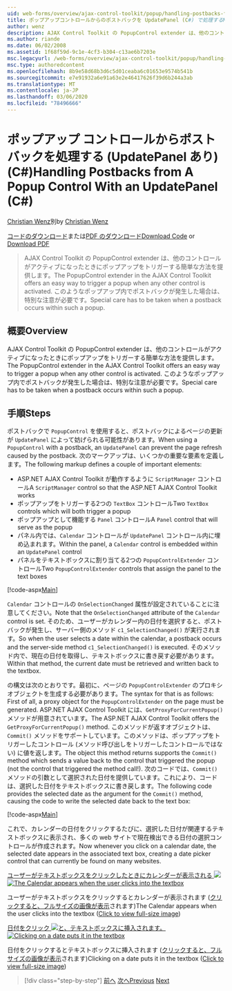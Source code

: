 ```yaml
---
uid: web-forms/overview/ajax-control-toolkit/popup/handling-postbacks-from-a-popup-control-with-an-updatepanel-cs
title: ポップアップコントロールからのポストバックを UpdatePanel (C#) で処理するMicrosoft Docs
author: wenz
description: AJAX Control Toolkit の PopupControl extender は、他のコントロールがアクティブになったときにポップアップをトリガーする簡単な方法を提供します。 特別な注意が必要です...
ms.author: riande
ms.date: 06/02/2008
ms.assetid: 1f68f59d-9c1e-4cf3-b304-c13ae6b7203e
msc.legacyurl: /web-forms/overview/ajax-control-toolkit/popup/handling-postbacks-from-a-popup-control-with-an-updatepanel-cs
msc.type: authoredcontent
ms.openlocfilehash: 8b9e58d68b3d6c5d01ceaba6c01653e9574b541b
ms.sourcegitcommit: e7e91932a6e91a63e2e46417626f39d6b244a3ab
ms.translationtype: MT
ms.contentlocale: ja-JP
ms.lasthandoff: 03/06/2020
ms.locfileid: "78496666"
---
```

# <a name="handling-postbacks-from-a-popup-control-with-an-updatepanel-c"></a><span data-ttu-id="7381e-104">ポップアップ コントロールからポストバックを処理する (UpdatePanel あり) (C#)</span><span class="sxs-lookup"><span data-stu-id="7381e-104">Handling Postbacks from A Popup Control With an UpdatePanel (C#)</span></span>

<span data-ttu-id="7381e-105">[Christian Wenz](https://github.com/wenz)別</span><span class="sxs-lookup"><span data-stu-id="7381e-105">by [Christian Wenz](https://github.com/wenz)</span></span>

<span data-ttu-id="7381e-106">[コードのダウンロード](https://download.microsoft.com/download/9/3/f/93f8daea-bebd-4821-833b-95205389c7d0/PopupControl2.cs.zip)または[PDF のダウンロード](https://download.microsoft.com/download/2/d/c/2dc10e34-6983-41d4-9c08-f78f5387d32b/popupcontrol2CS.pdf)</span><span class="sxs-lookup"><span data-stu-id="7381e-106">[Download Code](https://download.microsoft.com/download/9/3/f/93f8daea-bebd-4821-833b-95205389c7d0/PopupControl2.cs.zip) or [Download PDF](https://download.microsoft.com/download/2/d/c/2dc10e34-6983-41d4-9c08-f78f5387d32b/popupcontrol2CS.pdf)</span></span>

> <span data-ttu-id="7381e-107">AJAX Control Toolkit の PopupControl extender は、他のコントロールがアクティブになったときにポップアップをトリガーする簡単な方法を提供します。</span><span class="sxs-lookup"><span data-stu-id="7381e-107">The PopupControl extender in the AJAX Control Toolkit offers an easy way to trigger a popup when any other control is activated.</span></span> <span data-ttu-id="7381e-108">このようなポップアップ内でポストバックが発生した場合は、特別な注意が必要です。</span><span class="sxs-lookup"><span data-stu-id="7381e-108">Special care has to be taken when a postback occurs within such a popup.</span></span>

## <a name="overview"></a><span data-ttu-id="7381e-109">概要</span><span class="sxs-lookup"><span data-stu-id="7381e-109">Overview</span></span>

<span data-ttu-id="7381e-110">AJAX Control Toolkit の PopupControl extender は、他のコントロールがアクティブになったときにポップアップをトリガーする簡単な方法を提供します。</span><span class="sxs-lookup"><span data-stu-id="7381e-110">The PopupControl extender in the AJAX Control Toolkit offers an easy way to trigger a popup when any other control is activated.</span></span> <span data-ttu-id="7381e-111">このようなポップアップ内でポストバックが発生した場合は、特別な注意が必要です。</span><span class="sxs-lookup"><span data-stu-id="7381e-111">Special care has to be taken when a postback occurs within such a popup.</span></span>

## <a name="steps"></a><span data-ttu-id="7381e-112">手順</span><span class="sxs-lookup"><span data-stu-id="7381e-112">Steps</span></span>

<span data-ttu-id="7381e-113">ポストバックで `PopupControl` を使用すると、ポストバックによるページの更新が `UpdatePanel` によって妨げられる可能性があります。</span><span class="sxs-lookup"><span data-stu-id="7381e-113">When using a `PopupControl` with a postback, an `UpdatePanel` can prevent the page refresh caused by the postback.</span></span> <span data-ttu-id="7381e-114">次のマークアップは、いくつかの重要な要素を定義します。</span><span class="sxs-lookup"><span data-stu-id="7381e-114">The following markup defines a couple of important elements:</span></span>

- <span data-ttu-id="7381e-115">ASP.NET AJAX Control Toolkit が動作するように `ScriptManager` コントロール</span><span class="sxs-lookup"><span data-stu-id="7381e-115">A `ScriptManager` control so that the ASP.NET AJAX Control Toolkit works</span></span>
- <span data-ttu-id="7381e-116">ポップアップをトリガーする2つの `TextBox` コントロール</span><span class="sxs-lookup"><span data-stu-id="7381e-116">Two `TextBox` controls which will both trigger a popup</span></span>
- <span data-ttu-id="7381e-117">ポップアップとして機能する `Panel` コントロール</span><span class="sxs-lookup"><span data-stu-id="7381e-117">A `Panel` control that will serve as the popup</span></span>
- <span data-ttu-id="7381e-118">パネル内では、`Calendar` コントロールが `UpdatePanel` コントロール内に埋め込まれます。</span><span class="sxs-lookup"><span data-stu-id="7381e-118">Within the panel, a `Calendar` control is embedded within an `UpdatePanel` control</span></span>
- <span data-ttu-id="7381e-119">パネルをテキストボックスに割り当てる2つの `PopupControlExtender` コントロール</span><span class="sxs-lookup"><span data-stu-id="7381e-119">Two `PopupControlExtender` controls that assign the panel to the text boxes</span></span>

[!code-aspx[Main](handling-postbacks-from-a-popup-control-with-an-updatepanel-cs/samples/sample1.aspx)]

<span data-ttu-id="7381e-120">`Calendar` コントロールの `OnSelectionChanged` 属性が設定されていることに注意してください。</span><span class="sxs-lookup"><span data-stu-id="7381e-120">Note that the `OnSelectionChanged` attribute of the `Calendar` control is set.</span></span> <span data-ttu-id="7381e-121">そのため、ユーザーがカレンダー内の日付を選択すると、ポストバックが発生し、サーバー側のメソッド `c1_SelectionChanged()` が実行されます。</span><span class="sxs-lookup"><span data-stu-id="7381e-121">So when the user selects a date within the calendar, a postback occurs and the server-side method `c1_SelectionChanged()` is executed.</span></span> <span data-ttu-id="7381e-122">そのメソッド内で、現在の日付を取得し、テキストボックスに書き戻す必要があります。</span><span class="sxs-lookup"><span data-stu-id="7381e-122">Within that method, the current date must be retrieved and written back to the textbox.</span></span>

<span data-ttu-id="7381e-123">の構文は次のとおりです。最初に、ページの `PopupControlExtender` のプロキシオブジェクトを生成する必要があります。</span><span class="sxs-lookup"><span data-stu-id="7381e-123">The syntax for that is as follows: First of all, a proxy object for the `PopupControlExtender` on the page must be generated.</span></span> <span data-ttu-id="7381e-124">ASP.NET AJAX Control Toolkit には、`GetProxyForCurrentPopup()` メソッドが用意されています。</span><span class="sxs-lookup"><span data-stu-id="7381e-124">The ASP.NET AJAX Control Toolkit offers the `GetProxyForCurrentPopup()` method.</span></span> <span data-ttu-id="7381e-125">このメソッドが返すオブジェクトは、`Commit()` メソッドをサポートしています。このメソッドは、ポップアップをトリガーしたコントロール (メソッド呼び出しをトリガーしたコントロールではない) に値を返します。</span><span class="sxs-lookup"><span data-stu-id="7381e-125">The object this method returns supports the `Commit()` method which sends a value back to the control that triggered the popup (not the control that triggered the method call!).</span></span> <span data-ttu-id="7381e-126">次のコードでは、`Commit()` メソッドの引数として選択された日付を提供しています。これにより、コードは、選択した日付をテキストボックスに書き戻します。</span><span class="sxs-lookup"><span data-stu-id="7381e-126">The following code provides the selected date as the argument for the `Commit()` method, causing the code to write the selected date back to the text box:</span></span>

[!code-aspx[Main](handling-postbacks-from-a-popup-control-with-an-updatepanel-cs/samples/sample2.aspx)]

<span data-ttu-id="7381e-127">これで、カレンダーの日付をクリックするたびに、選択した日付が関連するテキストボックスに表示され、多くの web サイトで現在検出できる日付の選択コントロールが作成されます。</span><span class="sxs-lookup"><span data-stu-id="7381e-127">Now whenever you click on a calendar date, the selected date appears in the associated text box, creating a date picker control that can currently be found on many websites.</span></span>

<span data-ttu-id="7381e-128">[ユーザーがテキストボックスをクリックしたときにカレンダーが表示される ![](handling-postbacks-from-a-popup-control-with-an-updatepanel-cs/_static/image2.png)](handling-postbacks-from-a-popup-control-with-an-updatepanel-cs/_static/image1.png)</span><span class="sxs-lookup"><span data-stu-id="7381e-128">[![The Calendar appears when the user clicks into the textbox](handling-postbacks-from-a-popup-control-with-an-updatepanel-cs/_static/image2.png)](handling-postbacks-from-a-popup-control-with-an-updatepanel-cs/_static/image1.png)</span></span>

<span data-ttu-id="7381e-129">ユーザーがテキストボックスをクリックするとカレンダーが表示されます ([クリックすると、フルサイズの画像が表示](handling-postbacks-from-a-popup-control-with-an-updatepanel-cs/_static/image3.png)されます)</span><span class="sxs-lookup"><span data-stu-id="7381e-129">The Calendar appears when the user clicks into the textbox ([Click to view full-size image](handling-postbacks-from-a-popup-control-with-an-updatepanel-cs/_static/image3.png))</span></span>

<span data-ttu-id="7381e-130">[日付をクリック ![と、テキストボックスに挿入されます。](handling-postbacks-from-a-popup-control-with-an-updatepanel-cs/_static/image5.png)](handling-postbacks-from-a-popup-control-with-an-updatepanel-cs/_static/image4.png)</span><span class="sxs-lookup"><span data-stu-id="7381e-130">[![Clicking on a date puts it in the textbox](handling-postbacks-from-a-popup-control-with-an-updatepanel-cs/_static/image5.png)](handling-postbacks-from-a-popup-control-with-an-updatepanel-cs/_static/image4.png)</span></span>

<span data-ttu-id="7381e-131">日付をクリックするとテキストボックスに挿入されます ([クリックすると、フルサイズの画像が表示](handling-postbacks-from-a-popup-control-with-an-updatepanel-cs/_static/image6.png)されます)</span><span class="sxs-lookup"><span data-stu-id="7381e-131">Clicking on a date puts it in the textbox ([Click to view full-size image](handling-postbacks-from-a-popup-control-with-an-updatepanel-cs/_static/image6.png))</span></span>

> [!div class="step-by-step"]
> <span data-ttu-id="7381e-132">[前へ](using-multiple-popup-controls-cs.md)
> [次へ](handling-postbacks-from-a-popup-control-without-an-updatepanel-cs.md)</span><span class="sxs-lookup"><span data-stu-id="7381e-132">[Previous](using-multiple-popup-controls-cs.md)
[Next](handling-postbacks-from-a-popup-control-without-an-updatepanel-cs.md)</span></span>
